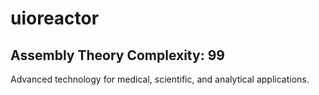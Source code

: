 # uioreactor

## Assembly Theory Complexity: 99
Advanced technology for medical, scientific, and analytical applications.
